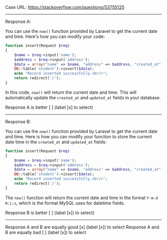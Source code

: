 Case URL: https://stackoverflow.com/questions/53755125

------
Response A:


You can use the `now()` function provided by Laravel to get the current date and time. Here's how you can modify your code:

```php
function insert(Request $req)
{
    $name = $req->input('name');
    $address = $req->input('address');
    $data = array("name" => $name, "address" => $address, "created_at" => now(), "updated_at" => now());
    DB::table('student')->insert($data);
    echo "Record inserted successfully.<br/>";
    return redirect('/');
}
```

In this code, `now()` will return the current date and time. This will automatically update the `created_at` and `updated_at` fields in your database.

Response A is better [ ] (label [x] to select)

-------
Response B:

You can use the `now()` function provided by Laravel to get the current date and time. Here is how you can modify your function to store the current date time in the `created_at` and `updated_at` fields:

```php
function insert(Request $req)
{
    $name = $req->input('name');
    $address = $req->input('address');
    $data = array("name" => $name, "address" => $address, "created_at" => now(), "updated_at" => now());
    DB::table('student')->insert($data);
    echo "Record inserted successfully.<br/>";
    return redirect('/');
}
```

The `now()` function will return the current date and time in the format `Y-m-d H:i:s`, which is the format MySQL uses for datetime fields.

Response B is better [ ] (label [x]) to select)

-------

Response A and B are equally good [x] (label [x]) to select
Response A and B are equally bad [ ] (label [x]) to select
